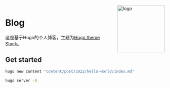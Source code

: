 <img align="right" width="150" alt="logo" src="https://avatars.githubusercontent.com/u/37898221?v=4">

# Blog

这是基于Hugo的个人博客，主题为[Hugo theme Stack](https://github.com/CaiJimmy/hugo-theme-stack)。

## Get started

```bash
hugo new content "content/post/2022/hello-world/index.md"

hugo server -D
```
